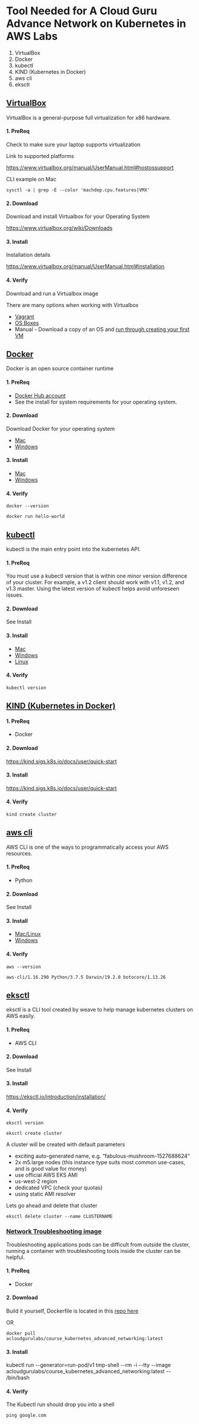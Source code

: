 # Tool Needed for A Cloud Guru Advance Network on Kubernetes in AWS Labs  

1.	VirtualBox
2.	Docker
3.	kubectl
4.	KIND (Kubernetes in Docker)
5.	aws cli
6.	eksctl

##	[VirtualBox](https://www.virtualbox.org/)

VirtualBox is a general-purpose full virtualization for x86 hardware. 

#### 1. PreReq

Check to make sure your laptop supports virtualization

Link to supported platforms

https://www.virtualbox.org/manual/UserManual.html#hostossupport

CLI example on Mac

`
sysctl -a | grep -E --color 'machdep.cpu.features|VMX'
`

#### 2. Download

Download and install Virtualbox for your Operating System

https://www.virtualbox.org/wiki/Downloads

#### 3. Install

Installation details 

https://www.virtualbox.org/manual/UserManual.html#installation

#### 4. Verify

Download and run a Virtualbox image

There are many options when working with Virtualbox

- [Vagrant](https://app.vagrantup.com/boxes/search)
- [OS Boxes](https://www.osboxes.org/virtualbox-images/)
- Manual - Download a copy of an OS and [run through creating your first VM](https://www.virtualbox.org/manual/UserManual.html#intro-running)

##	[Docker](https://docs.docker.com/install/)

Docker is an open source container runtime

#### 1. PreReq

- [Docker Hub account](https://hub.docker.com/sso/start)
- See the install for system requirements for your operating system.


#### 2. Download
Download Docker for your operating system

- [Mac](https://docs.docker.com/docker-for-mac/)
- [Windows](https://docs.docker.com/docker-for-windows/)

#### 3. Install

- [Mac](https://docs.docker.com/docker-for-mac/install/)
- [Windows](https://docs.docker.com/docker-for-windows/install/)

#### 4. Verify

`docker --version`

`docker run hello-world`

##	[kubectl](https://kubernetes.io/docs/reference/kubectl/overview/)

kubectl is the main entry point into the kubernetes API.  

#### 1. PreReq

You must use a kubectl version that is within one minor version difference of your cluster. 
For example, a v1.2 client should work with v1.1, v1.2, and v1.3 master. Using the latest version of 
kubectl helps avoid unforeseen issues.

#### 2. Download

See Install

#### 3. Install

- [Mac](https://kubernetes.io/docs/tasks/tools/install-kubectl/#install-kubectl-on-macos)
- [Windows](https://kubernetes.io/docs/tasks/tools/install-kubectl/#install-kubectl-on-windows)
- [Linux](https://kubernetes.io/docs/tasks/tools/install-kubectl/#install-kubectl-on-macos)

#### 4. Verify

`kubectl version`

##	[KIND (Kubernetes in Docker)](https://kind.sigs.k8s.io/)

#### 1. PreReq

- Docker

#### 2. Download

https://kind.sigs.k8s.io/docs/user/quick-start

#### 3. Install

https://kind.sigs.k8s.io/docs/user/quick-start

#### 4. Verify

`kind create cluster`

##	[aws cli](https://docs.aws.amazon.com/cli/latest/userguide/cli-chap-welcome.html)

AWS CLI is one of the ways to programmatically access your AWS resources. 

#### 1. PreReq

- Python
 
#### 2. Download

See Install

#### 3. Install

- [Mac/Linux](https://docs.aws.amazon.com/cli/latest/userguide/install-cliv2-linux-mac.html)
- [Windows](https://docs.aws.amazon.com/cli/latest/userguide/install-cliv2-windows.html)

#### 4. Verify

`aws --version`

`aws-cli/1.16.290 Python/3.7.5 Darwin/19.2.0 botocore/1.13.26`

##	[eksctl](https://eksctl.io/)

eksctl is a CLI tool created by weave to help manage kubernetes clusters on AWS easily. 

#### 1. PreReq

- AWS CLI 

#### 2. Download

See Install

#### 3. Install

https://eksctl.io/introduction/installation/

#### 4. Verify

`eksctl version`

`eksctl create cluster`

A cluster will be created with default parameters

- exciting auto-generated name, e.g. “fabulous-mushroom-1527688624”
- 2x m5.large nodes (this instance type suits most common use-cases, and is good value for money)
- use official AWS EKS AMI
- us-west-2 region
- dedicated VPC (check your quotas)
-  using static AMI resolver

Lets go ahead and delete that cluster

`eksctl delete cluster --name CLUSTERNAME` 

### [Network Troubleshooting image](https://github.com/strongjz/netshoot?organization=strongjz&organization=strongjz) 

Troubleshooting applications pods can be difficult from outside the cluster, running a container with troubleshooting tools 
inside the cluster can be helpful. 

#### 1. PreReq

- Docker

#### 2. Download

Build it yourself, Dockerfile is located in this [repo here](https://github.com/strongjz/netshoot?organization=strongjz&organization=strongjz)

OR 

`docker pull acloudgurulabs/course_kubernetes_advanced_networking:latest`

<INSERT IMAGE HERE> 

#### 3. Install

kubectl run --generator=run-pod/v1 tmp-shell --rm -i --tty --image acloudgurulabs/course_kubernetes_advanced_networking:latest -- /bin/bash

#### 4. Verify

The Kubectl run should drop you into a shell

<INSERT IMAGE HERE> 

`ping google.com`
